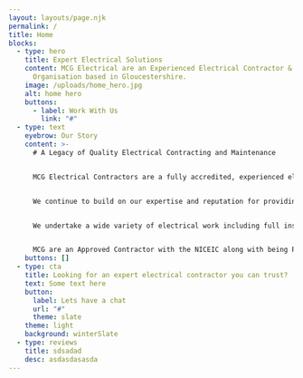 ```yaml
---
layout: layouts/page.njk
permalink: /
title: Home
blocks:
  - type: hero
    title: Expert Electrical Solutions
    content: MCG Electrical are an Experienced Electrical Contractor & Maintenance
      Organisation based in Gloucestershire.
    image: /uploads/home_hero.jpg
    alt: home hero
    buttons:
      - label: Work With Us
        link: "#"
  - type: text
    eyebrow: Our Story
    content: >-
      # A Legacy of Quality Electrical Contracting and Maintenance


      MCG Electrical Contractors are a fully accredited, experienced electrical contractors and maintenance organisation based in Gloucestershire and now working at a local and national level across a variety of sectors, including commercial, residential, care, hospitality and manufacturing.


      We continue to build on our expertise and reputation for providing excellent workmanship and customer service at competitive prices and are always looking to increase our customer base in the commercial, residential and industrial fields. We firmly believe in a culture of complete customer satisfaction as well as a professional and prompt service to all customers, no matter how big or small.


      We undertake a wide variety of electrical work including full installation, repair and maintenance of all electrical systems. MCG are also able to certify all electrical work and carry out inspections on existing installations for domestic, commercial and industrial work.


      MCG are an Approved Contractor with the NICEIC along with being Part P certified. All our engineers are qualified to the relevant levels.
    buttons: []
  - type: cta
    title: Looking for an expert electrical contractor you can trust?
    text: Some text here
    button:
      label: Lets have a chat
      url: "#"
      theme: slate
    theme: light
    background: winterSlate
  - type: reviews
    title: sdsadad
    desc: asdasdasasda
---
```

